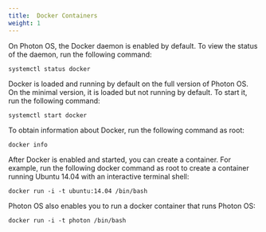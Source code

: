 ```yaml
---
title:  Docker Containers
weight: 1
---
```


On Photon OS, the Docker daemon is enabled by default. To view the status of the daemon, run the following command: 

	systemctl status docker

Docker is loaded and running by default on the full version of Photon OS. On the minimal version, it is loaded but not running by default. To start it, run the following command: 

	systemctl start docker

To obtain information about Docker, run the following command as root: 

	docker info

After Docker is enabled and started, you can create a container. For example, run the following docker command as root to create a container running Ubuntu 14.04 with an interactive terminal shell: 

	docker run -i -t ubuntu:14.04 /bin/bash

Photon OS also enables you to run a docker container that runs Photon OS: 

	docker run -i -t photon /bin/bash

